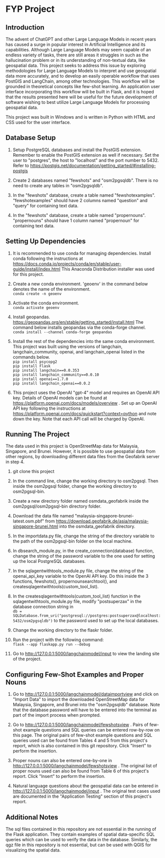 # FYP Project

## Introduction

The advent of ChatGPT and other Large Language Models in recent years has caused a surge in popular interest in Artificial Intelligence and its capabilities. Although Large Language Models may seem capable of an endless variety of tasks, there are still areas it struggles in such as the hallucination problem or in its understanding of non-textual data, like geospatial data. This project seeks to address this issue by exploring methodologies for Large Language Models to interpret and use geospatial data more accurately, and to develop an easily operable workflow that uses PostGIS and LangChain, among other technologies. This workflow will be grounded in theoretical concepts like few-shot learning. An application user interface incorporating this workflow will be built in Flask, and it is hoped that the results presented here will be useful for the future development of software wishing to best utilize Large Language Models for processing geospatial data.

This project was built in Windows and is written in Python with HTML and CSS used for the user interface.

## Database Setup

1. Setup PostgreSQL databases and install the PostGIS extension. Remember to enable the PostGIS extension as well if necessary. Set the user to "postgres", the host to "localhost" and the port number to 5432. Refer to https://postgis.net/documentation/getting_started/#installing-postgis

2. Create 2 databases named "fewshots" and "osm2pgsqldb". There is no need to create any tables in "osm2pgsqldb".

3. In the "fewshots" database, create a table named "fewshotexamples". "fewshotexamples" should have 2 columns named "question" and "query" for containing text data.

4. In the "fewshots" database, create a table named "propernouns". "propernouns" should have 1 column named "propernoun" for containing text data.

## Setting Up Dependencies

1. It is recommended to use conda for managing dependencies. Install conda following the instructions at https://docs.conda.io/projects/conda/en/stable/user-guide/install/index.html This Anaconda Distribution installer was used for this project.

2. Create a new conda environment. 'geoenv' in the command below denotes the name of the environment.  
   `conda create -n geoenv`

3. Activate the conda environment.  
   `conda activate geoenv`

4. Install geopandas. https://geopandas.org/en/stable/getting_started/install.html The command below installs geopandas via the conda-forge channel.  
   `conda install --channel conda-forge geopandas`

5. Install the rest of the dependencies into the same conda environment. This project was built using the versions of langchain, langchain_community, openai, and langchain_openai listed in the commands below.  
   `pip install psycopg2`  
    `pip install Flask`  
    `pip install langchain==0.0.353`  
    `pip install langchain_community==0.0.10`  
    `pip install openai==1.7.0`  
    `pip install langchain_openai==0.0.2`

6. This project uses the OpenAI "gpt-4" model and requires an OpenAI API key. Details of OpenAI models can be found at https://platform.openai.com/docs/models/overview . Set up an OpenAI API key following the instructions at https://platform.openai.com/docs/quickstart?context=python and note down the key. Note that each API call will be charged by OpenAI.

## Running The Project

The data used in this project is OpenStreetMap data for Malaysia, Singapore, and Brunei. However, it is possible to use geospatial data from other regions, by downloading different data files from the Geofabrik server in step 4.

1. git clone this project

2. In the command line, change the working directory to osm2pgsql. Then inside the osm2pgsql folder, change the working directory to osm2pgsql-bin.

3. Create a new directory folder named osmdata_geofabrik inside the osm2pgsql/osm2pgsql-bin directory folder.

4. Download the data file named "malaysia-singapore-brunei-latest.osm.pbf" from https://download.geofabrik.de/asia/malaysia-singapore-brunei.html into the osmdata_geofabrik directory.

5. In the importdata.py file, change the string of the directory variable to the path of the osm2pgsql-bin folder on the local machine.

6. In dbsearch_module.py, in the create_connection(database) function, change the string of the password variable to the one used for setting up the local PostgreSQL databases.

7. In the sqlagentwithtools_module.py file, change the string of the openai_api_key variable to the OpenAI API key. Do this inside the 3 functions, fewshots(), propernounsearchtool(), and createsqlagentwithtools(custom_tool_list).

8. In the createsqlagentwithtools(custom_tool_list) function in the sqlagentwithtools_module.py file, modify "postsuperzax" in the database connection string in  
   `db = SQLDatabase.from_uri("postgresql://postgres:postsuperzax@localhost:5432/osm2pgsqldb")`
   to the password used to set up the local databases.

9. Change the working directory to the flaskr folder.

10. Run the project with the following command:  
    `flask --app flaskapp.py run --debug`

11. Go to http://127.0.0.1:5000/langchainmodel/input to view the landing site of the project.

## Configuring Few-Shot Examples and Proper Nouns

1. Go to http://127.0.0.1:5000/langchainmodel/dataimportview and click on "Import Data" to import the downloaded OpenStreetMap data for Malaysia, Singapore, and Brunei into the "osm2pgsqldb" database. Note that the database password will have to be entered into the terminal as part of the import process when prompted.

2. Go to http://127.0.0.1:5000/langchainmodel/fewshotsview . Pairs of few-shot example questions and SQL queries can be entered row-by-row on this page. The original pairs of few-shot example questions and SQL queries used can be found from Tables 4 and 5 from this project's report, which is also contained in this git repository. Click "Insert" to perform the insertion.

3. Proper nouns can also be entered one-by-one in http://127.0.0.1:5000/langchainmodel/fewshotsview . The original list of proper nouns used can also be found from Table 6 of this project's report. Click "Insert" to perform the insertion.

4. Natural language questions about the geospatial data can be entered in http://127.0.0.1:5000/langchainmodel/input . The original test cases used are documented in the "Application Testing" section of this project's report.

## Additional Notes

The sql files contained in this repository are not essential in the running of the Flask application. They contain examples of spatial data-specific SQL queries which can be used to verify the data in the database. Similarly, the qgz file in this repository is not essential, but can be used with QGIS for visualizing the spatial data.
